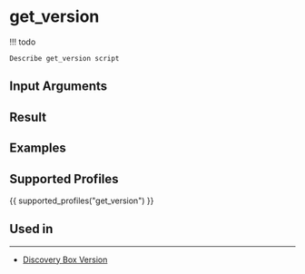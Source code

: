 

# get_version


<!-- prettier-ignore -->
!!! todo

    Describe get_version script

## Input Arguments

## Result

## Examples

## Supported Profiles

{{ supported_profiles("get_version") }}

## Used in
-------
* [Discovery Box Version](../../discovery-reference/box/version.md)
